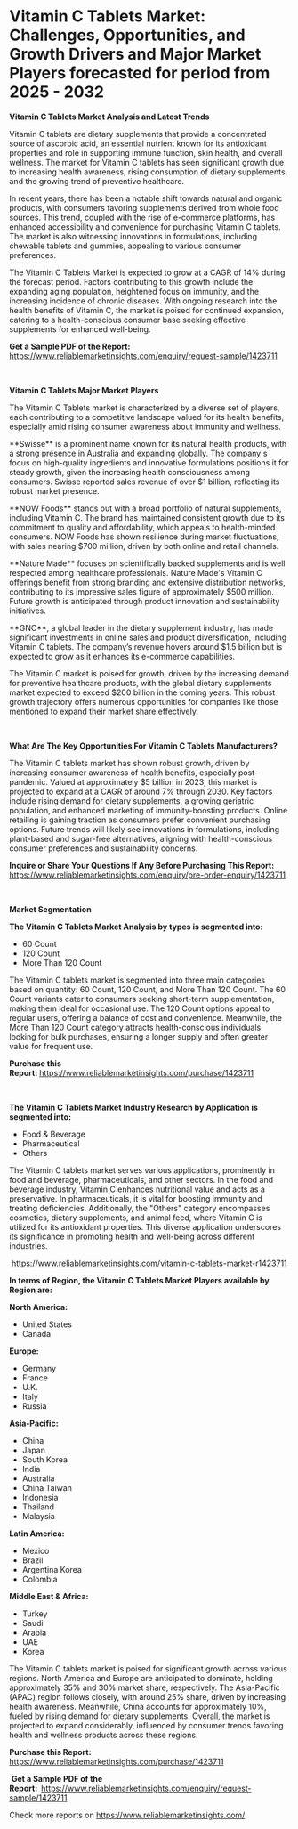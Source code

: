 <p><h1>Vitamin C Tablets Market: Challenges, Opportunities, and Growth Drivers and Major Market Players forecasted for period from 2025 - 2032</h1></p><p><strong>Vitamin C Tablets Market Analysis and Latest Trends</strong></p>
<p><p>Vitamin C tablets are dietary supplements that provide a concentrated source of ascorbic acid, an essential nutrient known for its antioxidant properties and role in supporting immune function, skin health, and overall wellness. The market for Vitamin C tablets has seen significant growth due to increasing health awareness, rising consumption of dietary supplements, and the growing trend of preventive healthcare.</p><p>In recent years, there has been a notable shift towards natural and organic products, with consumers favoring supplements derived from whole food sources. This trend, coupled with the rise of e-commerce platforms, has enhanced accessibility and convenience for purchasing Vitamin C tablets. The market is also witnessing innovations in formulations, including chewable tablets and gummies, appealing to various consumer preferences.</p><p>The Vitamin C Tablets Market is expected to grow at a CAGR of 14% during the forecast period. Factors contributing to this growth include the expanding aging population, heightened focus on immunity, and the increasing incidence of chronic diseases. With ongoing research into the health benefits of Vitamin C, the market is poised for continued expansion, catering to a health-conscious consumer base seeking effective supplements for enhanced well-being.</p></p>
<p><strong>Get a Sample PDF of the Report:&nbsp;</strong> <a href="https://www.reliablemarketinsights.com/enquiry/request-sample/1423711?utm_campaign=2183&utm_medium=2&utm_source=Github&utm_content=ia&utm_term=08032025&utm_id=vitamin-c-tablets">https://www.reliablemarketinsights.com/enquiry/request-sample/1423711</a></p>
<p>&nbsp;</p>
<p><strong>Vitamin C Tablets Major Market Players</strong></p>
<p><p>The Vitamin C Tablets market is characterized by a diverse set of players, each contributing to a competitive landscape valued for its health benefits, especially amid rising consumer awareness about immunity and wellness.</p><p>**Swisse** is a prominent name known for its natural health products, with a strong presence in Australia and expanding globally. The company's focus on high-quality ingredients and innovative formulations positions it for steady growth, given the increasing health consciousness among consumers. Swisse reported sales revenue of over $1 billion, reflecting its robust market presence.</p><p>**NOW Foods** stands out with a broad portfolio of natural supplements, including Vitamin C. The brand has maintained consistent growth due to its commitment to quality and affordability, which appeals to health-minded consumers. NOW Foods has shown resilience during market fluctuations, with sales nearing $700 million, driven by both online and retail channels.</p><p>**Nature Made** focuses on scientifically backed supplements and is well respected among healthcare professionals. Nature Made's Vitamin C offerings benefit from strong branding and extensive distribution networks, contributing to its impressive sales figure of approximately $500 million. Future growth is anticipated through product innovation and sustainability initiatives.</p><p>**GNC**, a global leader in the dietary supplement industry, has made significant investments in online sales and product diversification, including Vitamin C tablets. The company’s revenue hovers around $1.5 billion but is expected to grow as it enhances its e-commerce capabilities.</p><p>The Vitamin C market is poised for growth, driven by the increasing demand for preventive healthcare products, with the global dietary supplements market expected to exceed $200 billion in the coming years. This robust growth trajectory offers numerous opportunities for companies like those mentioned to expand their market share effectively.</p></p>
<p>&nbsp;</p>
<p><strong>What Are The Key Opportunities For Vitamin C Tablets Manufacturers?</strong></p>
<p><p>The Vitamin C tablets market has shown robust growth, driven by increasing consumer awareness of health benefits, especially post-pandemic. Valued at approximately $5 billion in 2023, this market is projected to expand at a CAGR of around 7% through 2030. Key factors include rising demand for dietary supplements, a growing geriatric population, and enhanced marketing of immunity-boosting products. Online retailing is gaining traction as consumers prefer convenient purchasing options. Future trends will likely see innovations in formulations, including plant-based and sugar-free alternatives, aligning with health-conscious consumer preferences and sustainability concerns.</p></p>
<p><strong>Inquire or Share Your Questions If Any Before Purchasing This Report:</strong> <a href="https://www.reliablemarketinsights.com/enquiry/pre-order-enquiry/1423711?utm_campaign=2183&utm_medium=2&utm_source=Github&utm_content=ia&utm_term=08032025&utm_id=vitamin-c-tablets">https://www.reliablemarketinsights.com/enquiry/pre-order-enquiry/1423711</a></p>
<p>&nbsp;</p>
<p><strong>Market Segmentation</strong></p>
<p><strong>The Vitamin C Tablets Market Analysis by types is segmented into:</strong></p>
<p><ul><li>60 Count</li><li>120 Count</li><li>More Than 120 Count</li></ul></p>
<p><p>The Vitamin C tablets market is segmented into three main categories based on quantity: 60 Count, 120 Count, and More Than 120 Count. The 60 Count variants cater to consumers seeking short-term supplementation, making them ideal for occasional use. The 120 Count options appeal to regular users, offering a balance of cost and convenience. Meanwhile, the More Than 120 Count category attracts health-conscious individuals looking for bulk purchases, ensuring a longer supply and often greater value for frequent use.</p></p>
<p><strong>Purchase this Report:&nbsp;</strong><a href="https://www.reliablemarketinsights.com/purchase/1423711?utm_campaign=2183&utm_medium=2&utm_source=Github&utm_content=ia&utm_term=08032025&utm_id=vitamin-c-tablets">https://www.reliablemarketinsights.com/purchase/1423711</a></p>
<p>&nbsp;</p>
<p><strong>The Vitamin C Tablets Market Industry Research by Application is segmented into:</strong></p>
<p><ul><li>Food & Beverage</li><li>Pharmaceutical</li><li>Others</li></ul></p>
<p><p>The Vitamin C tablets market serves various applications, prominently in food and beverage, pharmaceuticals, and other sectors. In the food and beverage industry, Vitamin C enhances nutritional value and acts as a preservative. In pharmaceuticals, it is vital for boosting immunity and treating deficiencies. Additionally, the "Others" category encompasses cosmetics, dietary supplements, and animal feed, where Vitamin C is utilized for its antioxidant properties. This diverse application underscores its significance in promoting health and well-being across different industries.</p></p>
<p><a href="https://www.reliablemarketinsights.com/vitamin-c-tablets-market-r1423711?utm_campaign=2183&utm_medium=2&utm_source=Github&utm_content=ia&utm_term=08032025&utm_id=vitamin-c-tablets">&nbsp;https://www.reliablemarketinsights.com/vitamin-c-tablets-market-r1423711</a></p>
<p><strong>In terms of Region, the Vitamin C Tablets Market Players available by Region are:</strong></p>
<p>
    <p> <strong> North America: </strong>
        <ul>
            <li>United States</li>
            <li>Canada</li>
        </ul>
        </p> 
    <p> <strong> Europe: </strong>
        <ul>
            <li>Germany</li>
            <li>France</li>
            <li>U.K.</li>
            <li>Italy</li>
            <li>Russia</li>
        </ul>
        </p> 
    <p> <strong> Asia-Pacific: </strong>
        <ul>
            <li>China</li>
            <li>Japan</li>
            <li>South Korea</li>
            <li>India</li>
            <li>Australia</li>
            <li>China Taiwan</li>
            <li>Indonesia</li>
            <li>Thailand</li>
            <li>Malaysia</li>
        </ul>
        </p> 
    <p> <strong> Latin America: </strong>
        <ul>
            <li>Mexico</li>
            <li>Brazil</li>
            <li>Argentina Korea</li>
            <li>Colombia</li>
        </ul>
        </p> 
    <p> <strong> Middle East & Africa: </strong>
        <ul>
            <li>Turkey</li>
            <li>Saudi</li>
            <li>Arabia</li>
            <li>UAE</li>
            <li>Korea</li>
        </ul>
    </p>
    </p>
<p><p>The Vitamin C tablets market is poised for significant growth across various regions. North America and Europe are anticipated to dominate, holding approximately 35% and 30% market share, respectively. The Asia-Pacific (APAC) region follows closely, with around 25% share, driven by increasing health awareness. Meanwhile, China accounts for approximately 10%, fueled by rising demand for dietary supplements. Overall, the market is projected to expand considerably, influenced by consumer trends favoring health and wellness products across these regions.</p></p>
<p><strong>Purchase this Report: </strong><a href="https://www.reliablemarketinsights.com/purchase/1423711?utm_campaign=2183&utm_medium=2&utm_source=Github&utm_content=ia&utm_term=08032025&utm_id=vitamin-c-tablets">https://www.reliablemarketinsights.com/purchase/1423711</a></p>
<p>&nbsp;<strong>Get a Sample PDF of the Report:&nbsp;&nbsp;</strong><a href="https://www.reliablemarketinsights.com/enquiry/request-sample/1423711?utm_campaign=2183&utm_medium=2&utm_source=Github&utm_content=ia&utm_term=08032025&utm_id=vitamin-c-tablets">https://www.reliablemarketinsights.com/enquiry/request-sample/1423711</a></p>
<p><strong></strong></p>
<p>Check more reports on <a href="https://www.reliablemarketinsights.com/?utm_campaign=2183&utm_medium=2&utm_source=Github&utm_content=ia&utm_term=08032025&utm_id=vitamin-c-tablets">https://www.reliablemarketinsights.com/</a></p>
